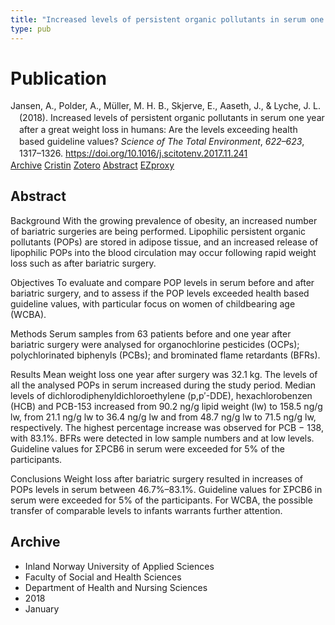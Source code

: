 ```yaml
---
title: "Increased levels of persistent organic pollutants in serum one year after a great weight loss in humans: Are the levels exceeding health based guideline values?"
type: pub
---
```

<h1>Publication</h1>
<article id="csl-bib-container-SHSE3CGG" class="csl-bib-container">
  <div class="csl-bib-body" style="line-height: 1.35; padding-left: 1em; text-indent:-1em;">
  <div class="csl-entry">Jansen, A., Polder, A., M&#xFC;ller, M. H. B., Skjerve, E., Aaseth, J., &amp; Lyche, J. L. (2018). Increased levels of persistent organic pollutants in serum one year after a great weight loss in humans: Are the levels exceeding health based guideline values? <i>Science of The Total Environment</i>, <i>622&#x2013;623</i>, 1317&#x2013;1326. <a href="https://doi.org/10.1016/j.scitotenv.2017.11.241">https://doi.org/10.1016/j.scitotenv.2017.11.241</a></div>
</div>
  <div class="csl-bib-buttons">
    <a href="#taxonomy-article-SHSE3CGG" class="csl-bib-button">Archive</a>
    <a href="https://app.cristin.no/results/show.jsf?id=1535876" alt="Cristin URL" class="csl-bib-button">Cristin</a>
    <a href="http://zotero.org/groups/5022929/items/SHSE3CGG" alt="Zotero URL" class="csl-bib-button">Zotero</a>
    <a href="#abstract-article-SHSE3CGG" class="csl-bib-button">Abstract</a>
    <a href="http://ezproxy.inn.no/login?url=https://doi.org/10.1016/j.scitotenv.2017.11.241" class="csl-bib-button">EZproxy</a>
  </div>
  <div id="csl-bib-meta-container-SHSE3CGG"></div>
</article>
<div id="csl-bib-meta-SHSE3CGG" class="csl-bib-meta">
  <article id="abstract-article-SHSE3CGG" class="abstract-article">
    <h1>Abstract</h1>
    Background 
With the growing prevalence of obesity, an increased number of bariatric surgeries are being performed. Lipophilic persistent organic pollutants (POPs) are stored in adipose tissue, and an increased release of lipophilic POPs into the blood circulation may occur following rapid weight loss such as after bariatric surgery. 
 
Objectives 
To evaluate and compare POP levels in serum before and after bariatric surgery, and to assess if the POP levels exceeded health based guideline values, with particular focus on women of childbearing age (WCBA). 
 
Methods 
Serum samples from 63 patients before and one year after bariatric surgery were analysed for organochlorine pesticides (OCPs); polychlorinated biphenyls (PCBs); and brominated flame retardants (BFRs). 
 
Results 
Mean weight loss one year after surgery was 32.1 kg. The levels of all the analysed POPs in serum increased during the study period. Median levels of dichlorodiphenyldichloroethylene (p,p′-DDE), hexachlorobenzen (HCB) and PCB-153 increased from 90.2 ng/g lipid weight (lw) to 158.5 ng/g lw, from 21.1 ng/g lw to 36.4 ng/g lw and from 48.7 ng/g lw to 71.5 ng/g lw, respectively. The highest percentage increase was observed for PCB − 138, with 83.1%. BFRs were detected in low sample numbers and at low levels. Guideline values for ΣPCB6 in serum were exceeded for 5% of the participants. 
 
Conclusions 
Weight loss after bariatric surgery resulted in increases of POPs levels in serum between 46.7%–83.1%. Guideline values for ΣPCB6 in serum were exceeded for 5% of the participants. For WCBA, the possible transfer of comparable levels to infants warrants further attention.
  </article>
  <article id="taxonomy-article-SHSE3CGG" class="taxonomy-article">
    <h1>Archive</h1>
    <ul>
      <li>Inland Norway University of Applied Sciences</li>
      <li>Faculty of Social and Health Sciences</li>
      <li>Department of Health and Nursing Sciences</li>
      <li>2018</li>
      <li>January</li>
    </ul>
  </article>
</div>
